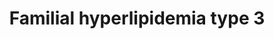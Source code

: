 ---
annotations:
- id: DOID:1168
  parent: genetic disease
  type: Disease Ontology
  value: familial hyperlipidemia
- id: DOID:3145
  parent: genetic disease
  type: Disease Ontology
  value: hyperlipoproteinemia type III
- id: PW:0000013
  parent: disease pathway
  type: Pathway Ontology
  value: disease pathway
authors:
- UlasBabayigit
- Fehrhart
communities:
- RareDiseases
description: Familial hyperlipidemias are classified according to the Fredrickson
  classification. Type III is also known is familial dysbetalipoproteinemia. It is
  mainly linked to an increase of IDL. This is caused by APOE. APOE has multiple types,
  and is part of LDL, IDL, VLDL and chylomicrons. APOE also binds to LDLR, which is
  required for normal catabolism of triglycerid-rich proteins. Specifically APOE2
  is linked with to IDL and because of this, mutations in APOE2 will lead to dysbetalipoproteinemia.
last-edited: 2021-11-30
ndex: d22d8e24-da33-11eb-b666-0ac135e8bacf
organisms:
- Homo sapiens
redirect_from:
- /index.php/Pathway:WP5110
- /instance/WP5110
revision: null
schema-jsonld:
- '@context': https://schema.org/
  '@id': https://wikipathways.github.io/pathways/WP5110.html
  '@type': Dataset
  creator:
    '@type': Organization
    name: WikiPathways
  description: Familial hyperlipidemias are classified according to the Fredrickson
    classification. Type III is also known is familial dysbetalipoproteinemia. It
    is mainly linked to an increase of IDL. This is caused by APOE. APOE has multiple
    types, and is part of LDL, IDL, VLDL and chylomicrons. APOE also binds to LDLR,
    which is required for normal catabolism of triglycerid-rich proteins. Specifically
    APOE2 is linked with to IDL and because of this, mutations in APOE2 will lead
    to dysbetalipoproteinemia.
  keywords:
  - APOA1
  - APOA2
  - APOA4
  - APOE
  - CETP
  - Cholesterol
  - Familial dysbetalipoproteinemia
  - Familial hyperlipidemia
  - HDL
  - IDL
  - LCAT
  - LDL
  - LDLR
  - LIPC
  - LPL
  - LRP1
  - Lipoprotein
  - PLTP
  - Phospholipid
  - SCARB1
  - Triglyceride
  - VLDL
  - VLDLR
  license: CC0
  name: Familial hyperlipidemia type 3
seo: CreativeWork
title: Familial hyperlipidemia type 3
wpid: WP5110
---